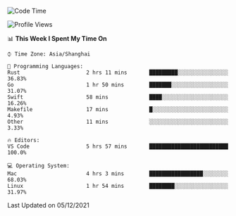 <!--START_SECTION:waka-->
![Code Time](http://img.shields.io/badge/Code%20Time-761%20hrs%2034%20mins-blue)

![Profile Views](http://img.shields.io/badge/Profile%20Views-5-blue)

📊 **This Week I Spent My Time On** 

```text
⌚︎ Time Zone: Asia/Shanghai

💬 Programming Languages: 
Rust                     2 hrs 11 mins       █████████░░░░░░░░░░░░░░░░   36.83% 
Go                       1 hr 50 mins        ███████░░░░░░░░░░░░░░░░░░   31.07% 
Swift                    58 mins             ████░░░░░░░░░░░░░░░░░░░░░   16.26% 
Makefile                 17 mins             █░░░░░░░░░░░░░░░░░░░░░░░░   4.93% 
Other                    11 mins             ░░░░░░░░░░░░░░░░░░░░░░░░░   3.33%

🔥 Editors: 
VS Code                  5 hrs 57 mins       █████████████████████████   100.0%

💻 Operating System: 
Mac                      4 hrs 3 mins        █████████████████░░░░░░░░   68.03% 
Linux                    1 hr 54 mins        ████████░░░░░░░░░░░░░░░░░   31.97%

```


 Last Updated on 05/12/2021
<!--END_SECTION:waka-->
